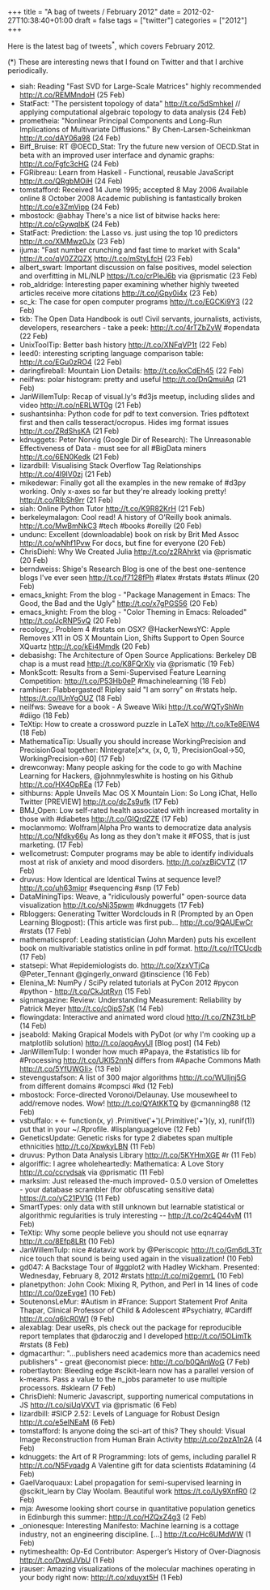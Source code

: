 +++
title = "A bag of tweets / February 2012"
date = 2012-02-27T10:38:40+01:00
draft = false
tags = ["twitter"]
categories = ["2012"]
+++

Here is the latest bag of tweets<sup>\*</sup>, which covers February 2012.

<!--more-->

(\*) These are interesting news that I found on Twitter and that I archive periodically.

- siah: Reading "Fast SVD for Large-Scale Matrices" highly recommended <http://t.co/REMMndoH> (25 Feb)
- StatFact: "The persistent topology of data" <http://t.co/5dSmhkeI> // applying computational algebraic topology to data analysis (24 Feb)
- prometheia: "Nonlinear Principal Components and Long-Run Implications of Multivariate Diffusions." By Chen-Larsen-Scheinkman <http://t.co/dAY06a98> (24 Feb)
- Biff_Bruise: RT @OECD_Stat: Try the future new version of OECD.Stat in beta with an improved user interface and dynamic graphs: <http://t.co/Fgfc3cHG> (24 Feb)
- FGRibreau: Learn from Haskell - Functional, reusable JavaScript <http://t.co/QRgbMOiH> (24 Feb)
- tomstafford: Received 14 June 1995; accepted 8 May 2006 Available online 8 October 2008
  Academic publishing is fantastically broken <http://t.co/e3ZmVipp> (24 Feb)
- mbostock: @abhay There's a nice list of bitwise hacks here: <http://t.co/cGywqIbK> (24 Feb)
- StatFact: Prediction: the Lasso vs. just using the top 10 predictors <http://t.co/XMMwz0Jx> (23 Feb)
- ijuma: "Fast number crunching and fast time to market with Scala" <http://t.co/qV0ZZQZX> <http://t.co/mStyLfcH> (23 Feb)
- albert_swart: Important discussion on false positives, model selection and overfitting in ML/NLP <https://t.co/crPleJ6b> via @prismatic (23 Feb)
- rob_aldridge: Interesting paper examining whether highly tweeted articles receive more citations <http://t.co/jGpy0i4x> (23 Feb)
- sc_k: The case for open computer programs <http://t.co/EGCKi9Y3> (22 Feb)
- tkb: The Open Data Handbook is out! Civil servants, journalists, activists, developers, researchers - take a peek: <http://t.co/4rTZbZyW> #opendata (22 Feb)
- UnixToolTip: Better bash history <http://t.co/XNFqVP1t> (22 Feb)
- leed0: interesting scripting language comparison table: <http://t.co/EGu0zRO4> (22 Feb)
- daringfireball: Mountain Lion Details: <http://t.co/kxCdEh45> (22 Feb)
- neilfws: polar histogram: pretty and useful <http://t.co/DnQmuiAq> (21 Feb)
- JanWillemTulp: Recap of visual.ly's #d3js meetup, including slides and video <http://t.co/nERLWT0g> (21 Feb)
- sushantsinha: Python code for pdf to text conversion. Tries pdftotext first and then calls tesseract/ocropus. Hides img format issues <http://t.co/ZRdShsKA> (21 Feb)
- kdnuggets: Peter Norvig (Google Dir of Research): The Unreasonable Effectiveness of Data - must see for all #BigData miners <http://t.co/6EN0Kedk> (21 Feb)
- lizardbill: Visualising Stack Overflow Tag Relationships <http://t.co/4l9IV0zj> (21 Feb)
- mikedewar: Finally got all the examples in the new remake of #d3py working. Only x-axes so far but they're already looking pretty! <http://t.co/RIbSh9rr> (21 Feb)
- siah: Online Python Tutor <http://t.co/K9R82KrH> (21 Feb)
- berkeleymalagon: Cool read! A history of O'Reilly book animals. <http://t.co/MwBmNkC3> #tech #books #oreilly (20 Feb)
- undunc: Excellent (downloadable) book on risk by Brit Med Assoc <http://t.co/wNhf1Pvw> For docs, but fine for everyone (20 Feb)
- ChrisDiehl: Why We Created Julia <http://t.co/z2RAhrkt> via @prismatic (20 Feb)
- berndweiss: Shige's Research Blog is one of the best one-sentence blogs I've ever seen <http://t.co/f7128fPh> #latex #rstats #stats #linux (20 Feb)
- emacs_knight: From the blog - "Package Management in Emacs: The Good, the Bad and the Ugly" <http://t.co/x7gPGS56> (20 Feb)
- emacs_knight: From the blog - "Color Theming in Emacs: Reloaded" <http://t.co/JcRNP5vQ> (20 Feb)
- recology\_: Problem 4 #rstats on OSX? @HackerNewsYC: Apple Removes X11 in OS X Mountain Lion, Shifts Support to Open Source XQuartz <http://t.co/kEi4Mmdk> (20 Feb)
- debasishg: The Architecture of Open Source Applications: Berkeley DB chap is a must read <http://t.co/K8FQrXly> via @prismatic (19 Feb)
- MonkScott: Results from a Semi-Supervised
  Feature Learning Competition: <http://t.co/P53Hb0eP> #machinelearning (18 Feb)
- ramhiser: Flabbergasted! Ripley said "I am sorry" on #rstats help. <https://t.co/IUnYgOUZ> (18 Feb)
- neilfws: Sweave for a book - A Sweave Wiki <http://t.co/WQTyShWn> #diigo (18 Feb)
- TeXtip: How to create a crossword puzzle in LaTeX <http://t.co/kTe8EiW4> (18 Feb)
- MathematicaTip: Usually you should increase WorkingPrecision and PrecisionGoal together: NIntegrate[x^x, {x, 0, 1}, PrecisionGoal->50, WorkingPrecision->60] (17 Feb)
- drewconway: Many people asking for the code to go with Machine Learning for Hackers, @johnmyleswhite is hosting on his Github <http://t.co/HX4OpREa> (17 Feb)
- sithburns: Apple Unveils Mac OS X Mountain Lion: So Long iChat, Hello Twitter [PREVIEW] <http://t.co/dcZs9ufk> (17 Feb)
- BMJ_Open: Low self-rated health associated with increased mortality in those with #diabetes <http://t.co/GIQrdZZE> (17 Feb)
- moclanmomo: Wolfram|Alpha Pro wants to democratize data analysis <http://t.co/Nfdky66u> As long as they don't make it #FOSS, that is just marketing. (17 Feb)
- wellcometrust: Computer programs may be able to identify individuals most at risk of anxiety and mood disorders. <http://t.co/xzBiCVTZ> (17 Feb)
- druvus: How Identical are Identical Twins at sequence level? <http://t.co/uh63mipr> #sequencing #snp (17 Feb)
- DataMiningTips: Weave, a "ridiculously powerful" open-source data visualization <http://t.co/sNj35pwm> #kdnuggets (17 Feb)
- Rbloggers: Generating Twitter Wordclouds in R (Prompted by an Open Learning Blogpost):
  (This article was first pub... <http://t.co/9QAUEwCr> #rstats (17 Feb)
- mathematicsprof: Leading statistician (John Marden) puts his excellent book on multivariable statistics online in pdf format. <http://t.co/rlTCUcdb> (17 Feb)
- statsepi: What #epidemiologists do. <http://t.co/XzxVTjCa> @Peter_Tennant @gingerly_onward @tinscience (16 Feb)
- Elenina_M: NumPy / SciPy related tutorials at PyCon 2012 #pycon #python - <http://t.co/CkJqtRyn> (15 Feb)
- signmagazine: Review: Understanding Measurement: Reliability by Patrick Meyer <http://t.co/c0ipS7sK> (14 Feb)
- flowingdata: Interactive and animated word cloud <http://t.co/ZNZ3tLbP> (14 Feb)
- jseabold: Making Grapical Models with PyDot (or why I'm cooking up a matplotlib solution) <http://t.co/aogAvyUl> [Blog post] (14 Feb)
- JanWillemTulp: I wonder how much #Papaya, the #statistics lib for #Processing <http://t.co/UKl52nnN> differs from #Apache Commons Math http://t.co/5YfUWGIi> (13 Feb)
- stevengustafson: A list of 300 major algorithms <http://t.co/WUIjnj5G> from different domains #compsci #kd (12 Feb)
- mbostock: Force-directed Voronoi/Delaunay. Use mousewheel to add/remove nodes. Wow! <http://t.co/QYAtKKTQ> by @cmanning88 (12 Feb)
- vsbuffalo: `+` <- function(x, y) .Primitive('+')(.Primitive('+')(y, x), runif(1)) put that in your ~/.Rprofile. #lisplanguagelove (12 Feb)
- GeneticsUpdate: Genetic risks for type 2 diabetes span multiple ethnicities <http://t.co/XpwkyLBN> (11 Feb)
- druvus: Python Data Analysis Library <http://t.co/5KYHmXGE> #r (11 Feb)
- algoriffic: I agree wholeheartedly: Mathematica: A Love Story <http://t.co/ccrvdsak> via @prismatic (11 Feb)
- marksim: Just released the-much improved- 0.5.0 version of Omelettes - your database scrambler (for obfuscating sensitive data) <https://t.co/yC21PV1G> (11 Feb)
- SmartTypes: only data with still unknown but learnable statistical or algorithmic regularities is truly interesting -- <http://t.co/2c4Q44vM> (11 Feb)
- TeXtip: Why some people believe you should not use eqnarray <http://t.co/8Efp8LRt> (10 Feb)
- JanWillemTulp: nice #dataviz work by @Periscopic <http://t.co/Gm6dL3Tr> nice touch that sound is being used again in the visualization! (10 Feb)
- gd047: A Backstage Tour of #ggplot2 with Hadley Wickham. Presented: Wednesday, February 8, 2012 #rstats <http://t.co/mj2gemrL> (10 Feb)
- planetpython: John Cook: Mixing R, Python, and Perl in 14 lines of code <http://t.co/0zeEyge1> (10 Feb)
- SoutenonsLeMur: #Autism in #France: Support Statement Prof Anita Thapar, Clinical Professor of Child & Adolescent #Psychiatry, #Cardiff <http://t.co/q6IcR0W1> (9 Feb)
- alexablag: Dear useRs, pls check out the package for reproducible report templates that @daroczig and I developed <http://t.co/I5OLimTk> #rstats (8 Feb)
- dgmacarthur: "...publishers need academics more than academics need publishers" - great @economist piece: <http://t.co/b0QAnWoG> (7 Feb)
- robertlayton: Bleeding edge #scikit-learn now has a parallel version of k-means. Pass a value to the n_jobs parameter to use multiple processors. #sklearn (7 Feb)
- ChrisDiehl: Numeric Javascript, supporting numerical computations in JS <http://t.co/siUqVXVT> via @prismatic (6 Feb)
- lizardbill: #SICP 2.52: Levels of Language for Robust Design <http://t.co/e5elNEaM> (6 Feb)
- tomstafford: Is anyone doing the sci-art of this? They should: Visual Image Reconstruction from Human Brain Activity <http://t.co/2pzA1n2A> (4 Feb)
- kdnuggets: the Art of R Programming: lots of gems, including parallel R <http://t.co/N5Fvqadg> A Valentine gift for data scientists #datamining (4 Feb)
- GaelVaroquaux: Label propagation for semi-supervised learning in @scikit_learn by Clay Woolam. Beautiful work <https://t.co/Uy9XnfR0> (2 Feb)
- mja: Awesome looking short course in quantitative population genetics in Edinburgh this summer: <http://t.co/HZQxZ4g3> (2 Feb)
- \_onionesque: Interesting Manifesto: Machine learning is a cottage industry, not an engineering discipline. [...] <http://t.co/Hc6UMdWW> (1 Feb)
- nytimeshealth: Op-Ed Contributor: Asperger’s History of Over-Diagnosis <http://t.co/DwqlJVbU> (1 Feb)
- jrauser: Amazing visualizations of the molecular machines operating in your body right now: <http://t.co/xduyxt5H> (1 Feb)
